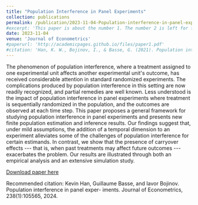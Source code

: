 ```yaml
---
title: "Population Interference in Panel Experiments"
collection: publications
permalink: /publication/2023-11-04-Population-interference-in-panel-experiments
#excerpt: 'This paper is about the number 1. The number 2 is left for future work.'
date: 2023-11-04
venue: 'Journal of Econometrics'
#paperurl: 'http://academicpages.github.io/files/paper1.pdf'
#citation: 'Han, K. W., Bojinov, I., & Basse, G. (2021). Population interference in panel experiments. arXiv preprint arXiv:2103.00553.'
---
```


The phenomenon of population interference, where a treatment assigned to one experimental unit affects another experimental unit's outcome, has received considerable attention in standard randomized experiments. The complications produced by population interference in this setting are now readily recognized, and partial remedies are well known. Less understood is the impact of population interference in panel experiments where treatment is sequentially randomized in the population, and the outcomes are observed at each time step. This paper proposes a general framework for studying population interference in panel experiments and presents new finite population estimation and inference results. Our findings suggest that, under mild assumptions, the addition of a temporal dimension to an experiment alleviates some of the challenges of population interference for certain estimands. In contrast, we show that the presence of carryover effects --- that is, when past treatments may affect future outcomes --- exacerbates the problem. Our results are illustrated through both an empirical analysis and an extensive simulation study.

[Download paper here](http://kevinwhan.github.io/files/paper-popinterference.pdf)

Recommended citation: Kevin Han, Guillaume Basse, and Iavor Bojinov. Population interference in panel exper-
iments. Journal of Econometrics, 238(1):105565, 2024.